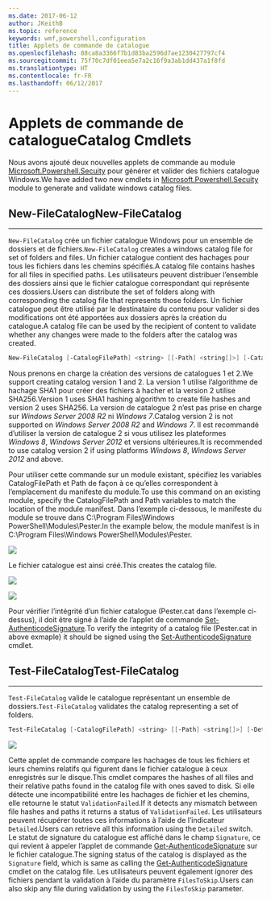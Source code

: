 ```yaml
---
ms.date: 2017-06-12
author: JKeithB
ms.topic: reference
keywords: wmf,powershell,configuration
title: Applets de commande de catalogue
ms.openlocfilehash: 88ca8a3366f7b1d83ba2596d7ae1230427797cf4
ms.sourcegitcommit: 75f70c7df01eea5e7a2c16f9a3ab1dd437a1f8fd
ms.translationtype: HT
ms.contentlocale: fr-FR
ms.lasthandoff: 06/12/2017
---
```

# <a name="catalog-cmdlets"></a><span data-ttu-id="adbb1-103">Applets de commande de catalogue</span><span class="sxs-lookup"><span data-stu-id="adbb1-103">Catalog Cmdlets</span></span>  

<span data-ttu-id="adbb1-104">Nous avons ajouté deux nouvelles applets de commande au module [Microsoft.Powershell.Secuity](https://technet.microsoft.com/en-us/library/hh847877.aspx) pour générer et valider des fichiers catalogue Windows.</span><span class="sxs-lookup"><span data-stu-id="adbb1-104">We have added two new cmdlets in [Microsoft.Powershell.Secuity](https://technet.microsoft.com/en-us/library/hh847877.aspx) module to generate and validate windows catalog files.</span></span>  

## <a name="new-filecatalog"></a><span data-ttu-id="adbb1-105">New-FileCatalog</span><span class="sxs-lookup"><span data-stu-id="adbb1-105">New-FileCatalog</span></span> 
--------------------------------

<span data-ttu-id="adbb1-106">`New-FileCatalog` crée un fichier catalogue Windows pour un ensemble de dossiers et de fichiers.</span><span class="sxs-lookup"><span data-stu-id="adbb1-106">`New-FileCatalog` creates a windows catalog file for set of folders and files.</span></span> <span data-ttu-id="adbb1-107">Un fichier catalogue contient des hachages pour tous les fichiers dans les chemins spécifiés.</span><span class="sxs-lookup"><span data-stu-id="adbb1-107">A catalog file contains hashes for all files in specified paths.</span></span> <span data-ttu-id="adbb1-108">Les utilisateurs peuvent distribuer l’ensemble des dossiers ainsi que le fichier catalogue correspondant qui représente ces dossiers.</span><span class="sxs-lookup"><span data-stu-id="adbb1-108">Users can distribute the set of folders along with corresponding the catalog file that represents those folders.</span></span> <span data-ttu-id="adbb1-109">Un fichier catalogue peut être utilisé par le destinataire du contenu pour valider si des modifications ont été apportées aux dossiers après la création du catalogue.</span><span class="sxs-lookup"><span data-stu-id="adbb1-109">A catalog file can be used by the recipient of content to validate whether any changes were made to the folders after the catalog was created.</span></span>    

```PowerShell
New-FileCatalog [-CatalogFilePath] <string> [[-Path] <string[]>] [-CatalogVersion <int>] [-WhatIf] [-Confirm] [<CommonParameters>]
```
<span data-ttu-id="adbb1-110">Nous prenons en charge la création des versions de catalogues 1 et 2.</span><span class="sxs-lookup"><span data-stu-id="adbb1-110">We support creating catalog version 1 and 2.</span></span> <span data-ttu-id="adbb1-111">La version 1 utilise l’algorithme de hachage SHA1 pour créer des fichiers à hacher et la version 2 utilise SHA256.</span><span class="sxs-lookup"><span data-stu-id="adbb1-111">Version 1 uses SHA1 hashing algorithm to create file hashes and version 2 uses SHA256.</span></span> <span data-ttu-id="adbb1-112">La version de catalogue 2 n’est pas prise en charge sur *Windows Server 2008 R2* ni *Windows 7*.</span><span class="sxs-lookup"><span data-stu-id="adbb1-112">Catalog version 2 is not supported on *Windows Server 2008 R2* and *Windows 7*.</span></span> <span data-ttu-id="adbb1-113">Il est recommandé d’utiliser la version de catalogue 2 si vous utilisez les plateformes *Windows 8*, *Windows Server 2012* et versions ultérieures.</span><span class="sxs-lookup"><span data-stu-id="adbb1-113">It is recommended to use catalog version 2 if using platforms *Windows 8*, *Windows Server 2012* and above.</span></span>  

<span data-ttu-id="adbb1-114">Pour utiliser cette commande sur un module existant, spécifiez les variables CatalogFilePath et Path de façon à ce qu’elles correspondent à l’emplacement du manifeste du module.</span><span class="sxs-lookup"><span data-stu-id="adbb1-114">To use this command on an existing module, specify the CatalogFilePath and Path variables to match the location of the module manifest.</span></span> <span data-ttu-id="adbb1-115">Dans l’exemple ci-dessous, le manifeste du module se trouve dans C:\Program Files\Windows PowerShell\Modules\Pester.</span><span class="sxs-lookup"><span data-stu-id="adbb1-115">In the example below, the module manifest is in C:\Program Files\Windows PowerShell\Modules\Pester.</span></span> 

![](../images/NewFileCatalog.jpg)

<span data-ttu-id="adbb1-116">Le fichier catalogue est ainsi créé.</span><span class="sxs-lookup"><span data-stu-id="adbb1-116">This creates the catalog file.</span></span> 

![](../images/CatalogFile1.jpg)  

![](../images/CatalogFile2.jpg) 

<span data-ttu-id="adbb1-117">Pour vérifier l’intégrité d’un fichier catalogue (Pester.cat dans l’exemple ci-dessus), il doit être signé à l’aide de l’applet de commande [Set-AuthenticodeSignature](https://technet.microsoft.com/library/hh849819.aspx).</span><span class="sxs-lookup"><span data-stu-id="adbb1-117">To verify the integrity of a catalog file (Pester.cat in above exmaple) it should be signed using the [Set-AuthenticodeSignature](https://technet.microsoft.com/library/hh849819.aspx) cmdlet.</span></span>   


## <a name="test-filecatalog"></a><span data-ttu-id="adbb1-118">Test-FileCatalog</span><span class="sxs-lookup"><span data-stu-id="adbb1-118">Test-FileCatalog</span></span> 
--------------------------------

<span data-ttu-id="adbb1-119">`Test-FileCatalog` valide le catalogue représentant un ensemble de dossiers.</span><span class="sxs-lookup"><span data-stu-id="adbb1-119">`Test-FileCatalog` validates the catalog representing a set of folders.</span></span> 

```PowerShell
Test-FileCatalog [-CatalogFilePath] <string> [[-Path] <string[]>] [-Detailed] [-FilesToSkip <string[]>] [-WhatIf] [-Confirm] [<CommonParameters>]
```

![](../images/TestFileCatalog.jpg)

<span data-ttu-id="adbb1-120">Cette applet de commande compare les hachages de tous les fichiers et leurs chemins relatifs qui figurent dans le fichier catalogue à ceux enregistrés sur le disque.</span><span class="sxs-lookup"><span data-stu-id="adbb1-120">This cmdlet compares the hashes of all files and their relative paths found in the catalog file with ones saved to disk.</span></span> <span data-ttu-id="adbb1-121">Si elle détecte une incompatibilité entre les hachages de fichier et les chemins, elle retourne le statut `ValidationFailed`.</span><span class="sxs-lookup"><span data-stu-id="adbb1-121">If it detects any mismatch between file hashes and paths it returns a status of `ValidationFailed`.</span></span> <span data-ttu-id="adbb1-122">Les utilisateurs peuvent récupérer toutes ces informations à l’aide de l’indicateur `Detailed`.</span><span class="sxs-lookup"><span data-stu-id="adbb1-122">Users can retrieve all this information using the `Detailed` switch.</span></span> <span data-ttu-id="adbb1-123">Le statut de signature du catalogue est affiché dans le champ `Signature`, ce qui revient à appeler l’applet de commande [Get-AuthenticodeSignature](https://technet.microsoft.com/en-us/library/hh849805.aspx) sur le fichier catalogue.</span><span class="sxs-lookup"><span data-stu-id="adbb1-123">The signing status of the catalog is displayed as the `Signature` field, which is same as calling the [Get-AuthenticodeSignature](https://technet.microsoft.com/en-us/library/hh849805.aspx) cmdlet on the catalog file.</span></span> <span data-ttu-id="adbb1-124">Les utilisateurs peuvent également ignorer des fichiers pendant la validation à l’aide du paramètre `FilesToSkip`.</span><span class="sxs-lookup"><span data-stu-id="adbb1-124">Users can also skip any file during validation by using the `FilesToSkip` parameter.</span></span> 

